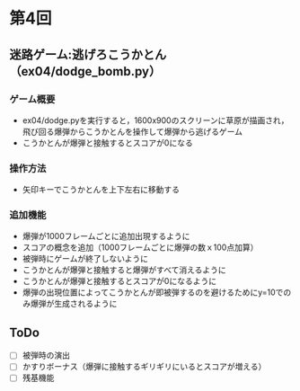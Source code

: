 # 第4回
## 迷路ゲーム:逃げろこうかとん（ex04/dodge_bomb.py）
### ゲーム概要
- ex04/dodge.pyを実行すると，1600x900のスクリーンに草原が描画され，飛び回る爆弾からこうかとんを操作して爆弾から逃げるゲーム
- こうかとんが爆弾と接触するとスコアが0になる
### 操作方法
- 矢印キーでこうかとんを上下左右に移動する 
### 追加機能
- 爆弾が1000フレームごとに追加出現するように
- スコアの概念を追加（1000フレームごとに爆弾の数ｘ100点加算）
- 被弾時にゲームが終了しないように
- こうかとんが爆弾と接触すると爆弾がすべて消えるように
- こうかとんが爆弾と接触するとスコアが0になるように
- 爆弾の出現位置によってこうかとんが即被弾するのを避けるためにy=10でのみ爆弾が生成されるように
## ToDo
- [ ] 被弾時の演出
- [ ] かすりボーナス（爆弾に接触するギリギリにいるとスコアが増える）
- [ ] 残基機能